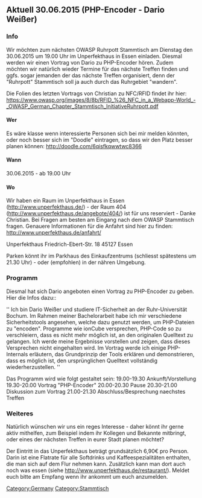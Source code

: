 ## Aktuell 30.06.2015 (PHP-Encoder - Dario Weißer)

### **Info**

Wir möchten zum nächsten OWASP Ruhrpott Stammtisch am Dienstag den
30.06.2015 um 19.00 Uhr im Unperfekthaus in Essen einladen. Diesmal
werden wir einen Vortrag von Dario zu PHP-Encoder hören. Zudem möchten
wir natürlich wieder Termine für das nächste Treffen finden und ggfs.
sogar jemanden der das nächste Treffen organisiert, denn der "Ruhrpott"
Stammtisch soll ja auch durch das Ruhrgebiet "wandern".

Die Folien des letzten Vortrags von Christian zu NFC/RFID findet ihr
hier:
<https://www.owasp.org/images/8/8b/RFID_%26_NFC_in_a_Webapp-World_-_OWASP_German_Chapter_Stammtisch_InitiativeRuhrpott.pdf>

#### **Wer**

Es wäre klasse wenn interessierte Personen sich bei mir melden könnten,
oder noch besser sich im "Doodle" eintragen, so dass wir den Platz
besser planen können: <http://doodle.com/6qisfkqwwtwc8366>

#### **Wann**

30.06.2015 - ab 19.00 Uhr

#### **Wo**

Wir haben ein Raum im Unperfekthaus in Essen
(http://www.unperfekthaus.de/) - der Raum 404
(http://www.unperfekthaus.de/angebote/404/) ist für uns reserviert -
Danke Christian. Bei Fragen am besten am Eingang nach dem OWASP
Stammtisch fragen.
Genauere Informationen für die Anfahrt sind hier zu finden:
<http://www.unperfekthaus.de/anfahrt/>

Unperfekthaus
Friedrich-Ebert-Str. 18
45127 Essen

Parken könnt ihr im Parkhaus des Einkaufzentrums (schliesst spätestens
um 21.30 Uhr) - oder (empfohlen) in der nähren Umgebung.

### **Programm**

Diesmal hat sich Dario angeboten einen Vortrag zu PHP-Encoder zu geben.
Hier die Infos dazu::

'' Ich bin Dario Weißer und studiere IT-Sicherheit an der
Ruhr-Universität Bochum. Im Rahmen meiner Bachelorarbeit habe ich mir
verschiedene Sicherheitstools angesehen, welche dazu genutzt werden, um
PHP-Dateien zu "encoden". Programme wie ionCube versprechen, PHP-Code so
zu verschleiern, dass es nicht mehr möglich ist, an den originalen
Quelltext zu gelangen. Ich werde meine Ergebnisse vorstellen und zeigen,
dass dieses Versprechen nicht eingehalten wird. Im Vortrag werde ich
einige PHP-Internals erläutern, das Grundprinzip der Tools erklären und
demonstrieren, dass es möglich ist, den ursprünglichen Quelltext
vollständig wiederherzustellen. ''

Das Programm wird wie folgt gestaltet sein:
19.00-19.30 Ankunft/Vorstellung
19.30-20.00 Vortrag "PHP-Encoder"
20.00-20.30 Pause
20.30-21.00 Diskussion zum Vortrag
21.00-21.30 Abschluss/Besprechung naechstes Treffen

### **Weiteres**

Natürlich wünschen wir uns ein reges Interesse - daher könnt ihr gerne
aktiv mithelfen, zum Beispiel indem ihr Kollegen und Bekannte mitbringt,
oder eines der nächsten Treffen in eurer Stadt planen möchtet?

Der Eintritt in das Unperfekthaus beträgt grundsätzlich 6,90€ pro
Person. Darin ist eine Flatrate für alle Softdrinks und
Kaffeespezialitäten enthalten, die man sich auf dem Flur nehmen kann.
Zusätzlich kann man dort auch noch was essen (siehe
<http://www.unperfekthaus.de/restaurant/>). Meldet euch bitte am Empfang
wenn ihr ankommt um euch anzumelden.

[Category:Germany](Category:Germany "wikilink")
[Category:Stammtisch](Category:Stammtisch "wikilink")